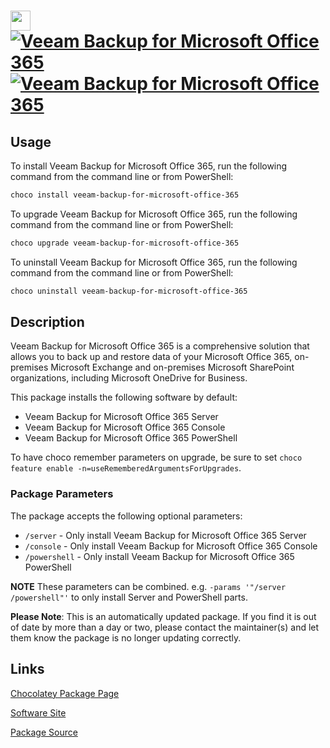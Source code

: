 ﻿# <img src="https://cdn.jsdelivr.net/gh/mkevenaar/chocolatey-packages@c562e643a55262bbebbf8b0566cb4410fa9e06bc/icons/veeam-backup-for-microsoft-office-365.png" width="32" height="32"/> [![Veeam Backup for Microsoft Office 365](https://img.shields.io/chocolatey/v/veeam-backup-for-microsoft-office-365.svg?label=Veeam+Backup+for+Microsoft+Office+365)](https://chocolatey.org/packages/veeam-backup-for-microsoft-office-365) [![Veeam Backup for Microsoft Office 365](https://img.shields.io/chocolatey/dt/veeam-backup-for-microsoft-office-365.svg)](https://chocolatey.org/packages/veeam-backup-for-microsoft-office-365)

## Usage
To install Veeam Backup for Microsoft Office 365, run the following command from the command line or from PowerShell:
```powershell
choco install veeam-backup-for-microsoft-office-365
```

To upgrade Veeam Backup for Microsoft Office 365, run the following command from the command line or from PowerShell:
```powershell
choco upgrade veeam-backup-for-microsoft-office-365
```

To uninstall Veeam Backup for Microsoft Office 365, run the following command from the command line or from PowerShell:
```powershell
choco uninstall veeam-backup-for-microsoft-office-365
```

## Description
Veeam Backup for Microsoft Office 365 is a comprehensive solution that allows you to back up and restore data of your Microsoft Office 365, on-premises Microsoft Exchange and on-premises Microsoft SharePoint organizations, including Microsoft OneDrive for Business.

This package installs the following software by default:

* Veeam Backup for Microsoft Office 365 Server
* Veeam Backup for Microsoft Office 365 Console
* Veeam Backup for Microsoft Office 365 PowerShell

To have choco remember parameters on upgrade, be sure to set `choco feature enable -n=useRememberedArgumentsForUpgrades`.

### Package Parameters

The package accepts the following optional parameters:

* `/server` - Only install Veeam Backup for Microsoft Office 365 Server
* `/console` - Only install Veeam Backup for Microsoft Office 365 Console
* `/powershell` - Only install Veeam Backup for Microsoft Office 365 PowerShell

**NOTE** These parameters can be combined. e.g. `-params '"/server /powershell"'` to only install Server and PowerShell parts.

**Please Note**: This is an automatically updated package. If you find it is
out of date by more than a day or two, please contact the maintainer(s) and
let them know the package is no longer updating correctly.


## Links
[Chocolatey Package Page](https://chocolatey.org/packages/veeam-backup-for-microsoft-office-365)

[Software Site](http://www.veeam.com/)

[Package Source](https://github.com/mkevenaar/chocolatey-packages/tree/master/automatic/veeam-backup-for-microsoft-office-365)

